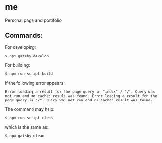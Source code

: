 # me
Personal page and portifolio

## Commands:

For developing:

```
$ npx gatsby develop
```

For building:

```
$ npm run-script build
```

If the following error appears:

```
Error loading a result for the page query in "index" / "/". Query was not run and no cached result was found. Error loading a result for the page query in "/". Query was not run and no cached result was found.
```

The command may help:

```
$ npm run-script clean
```

which is the same as:

```
$ npx gatsby clean
```